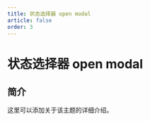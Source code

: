 ```yaml
---
title: 状态选择器 open modal
article: false
order: 3
---
```


# 状态选择器 open modal

## 简介

这里可以添加关于该主题的详细介绍。
